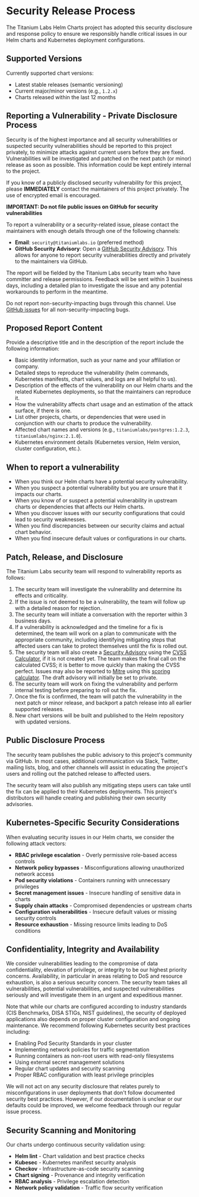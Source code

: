 # Security Release Process

The Titanium Labs Helm Charts project has adopted this security disclosure and response policy to ensure we responsibly handle critical issues in our Helm charts and Kubernetes deployment configurations.

## Supported Versions

Currently supported chart versions:
- Latest stable releases (semantic versioning)
- Current major/minor versions (e.g., `1.2.x`)
- Charts released within the last 12 months

## Reporting a Vulnerability - Private Disclosure Process

Security is of the highest importance and all security vulnerabilities or suspected security vulnerabilities should be reported to this project privately, to minimize attacks against current users before they are fixed. Vulnerabilities will be investigated and patched on the next patch (or minor) release as soon as possible. This information could be kept entirely internal to the project.

If you know of a publicly disclosed security vulnerability for this project, please **IMMEDIATELY** contact the maintainers of this project privately. The use of encrypted email is encouraged.

**IMPORTANT: Do not file public issues on GitHub for security vulnerabilities**

To report a vulnerability or a security-related issue, please contact the maintainers with enough details through one of the following channels:

* **Email**: `security@titaniumlabs.io` (preferred method)
* **GitHub Security Advisory**: Open a [GitHub Security Advisory](https://docs.github.com/en/code-security/security-advisories/guidance-on-reporting-and-writing/privately-reporting-a-security-vulnerability). This allows for anyone to report security vulnerabilities directly and privately to the maintainers via GitHub.

The report will be fielded by the Titanium Labs security team who have committer and release permissions. Feedback will be sent within 3 business days, including a detailed plan to investigate the issue and any potential workarounds to perform in the meantime.

Do not report non-security-impacting bugs through this channel. Use [GitHub issues](https://github.com/titaniumlabsoss/helm-charts/issues) for all non-security-impacting bugs.

## Proposed Report Content

Provide a descriptive title and in the description of the report include the following information:

* Basic identity information, such as your name and your affiliation or company.
* Detailed steps to reproduce the vulnerability (helm commands, Kubernetes manifests, chart values, and logs are all helpful to us).
* Description of the effects of the vulnerability on our Helm charts and the related Kubernetes deployments, so that the maintainers can reproduce it.
* How the vulnerability affects chart usage and an estimation of the attack surface, if there is one.
* List other projects, charts, or dependencies that were used in conjunction with our charts to produce the vulnerability.
* Affected chart names and versions (e.g., `titaniumlabs/postgres:1.2.3`, `titaniumlabs/nginx:2.1.0`).
* Kubernetes environment details (Kubernetes version, Helm version, cluster configuration, etc.).

## When to report a vulnerability

* When you think our Helm charts have a potential security vulnerability.
* When you suspect a potential vulnerability but you are unsure that it impacts our charts.
* When you know of or suspect a potential vulnerability in upstream charts or dependencies that affects our Helm charts.
* When you discover issues with our security configurations that could lead to security weaknesses.
* When you find discrepancies between our security claims and actual chart behavior.
* When you find insecure default values or configurations in our charts.

## Patch, Release, and Disclosure

The Titanium Labs security team will respond to vulnerability reports as follows:

1. The security team will investigate the vulnerability and determine its effects and criticality.
2. If the issue is not deemed to be a vulnerability, the team will follow up with a detailed reason for rejection.
3. The security team will initiate a conversation with the reporter within 3 business days.
4. If a vulnerability is acknowledged and the timeline for a fix is determined, the team will work on a plan to communicate with the appropriate community, including identifying mitigating steps that affected users can take to protect themselves until the fix is rolled out.
5. The security team will also create a [Security Advisory](https://docs.github.com/en/code-security/repository-security-advisories/publishing-a-repository-security-advisory) using the [CVSS Calculator](https://www.first.org/cvss/calculator/3.0), if it is not created yet. The team makes the final call on the calculated CVSS; it is better to move quickly than making the CVSS perfect. Issues may also be reported to [Mitre](https://cve.mitre.org/) using this [scoring calculator](https://nvd.nist.gov/vuln-metrics/cvss/v3-calculator). The draft advisory will initially be set to private.
6. The security team will work on fixing the vulnerability and perform internal testing before preparing to roll out the fix.
7. Once the fix is confirmed, the team will patch the vulnerability in the next patch or minor release, and backport a patch release into all earlier supported releases.
8. New chart versions will be built and published to the Helm repository with updated versions.

## Public Disclosure Process

The security team publishes the public advisory to this project's community via GitHub. In most cases, additional communication via Slack, Twitter, mailing lists, blog, and other channels will assist in educating the project's users and rolling out the patched release to affected users.

The security team will also publish any mitigating steps users can take until the fix can be applied to their Kubernetes deployments. This project's distributors will handle creating and publishing their own security advisories.

## Kubernetes-Specific Security Considerations

When evaluating security issues in our Helm charts, we consider the following attack vectors:

* **RBAC privilege escalation** - Overly permissive role-based access controls
* **Network policy bypasses** - Misconfigurations allowing unauthorized network access
* **Pod security violations** - Containers running with unnecessary privileges
* **Secret management issues** - Insecure handling of sensitive data in charts
* **Supply chain attacks** - Compromised dependencies or upstream charts
* **Configuration vulnerabilities** - Insecure default values or missing security controls
* **Resource exhaustion** - Missing resource limits leading to DoS conditions

## Confidentiality, Integrity and Availability

We consider vulnerabilities leading to the compromise of data confidentiality, elevation of privilege, or integrity to be our highest priority concerns. Availability, in particular in areas relating to DoS and resource exhaustion, is also a serious security concern. The security team takes all vulnerabilities, potential vulnerabilities, and suspected vulnerabilities seriously and will investigate them in an urgent and expeditious manner.

Note that while our charts are configured according to industry standards (CIS Benchmarks, DISA STIGs, NIST guidelines), the security of deployed applications also depends on proper cluster configuration and ongoing maintenance. We recommend following Kubernetes security best practices including:

* Enabling Pod Security Standards in your cluster
* Implementing network policies for traffic segmentation
* Running containers as non-root users with read-only filesystems
* Using external secret management solutions
* Regular chart updates and security scanning
* Proper RBAC configuration with least privilege principles

We will not act on any security disclosure that relates purely to misconfigurations in user deployments that don't follow documented security best practices. However, if our documentation is unclear or our defaults could be improved, we welcome feedback through our regular issue process.

## Security Scanning and Monitoring

Our charts undergo continuous security validation using:

* **Helm lint** - Chart validation and best practice checks
* **Kubesec** - Kubernetes manifest security analysis
* **Checkov** - Infrastructure-as-code security scanning
* **Chart signing** - Provenance and integrity verification
* **RBAC analysis** - Privilege escalation detection
* **Network policy validation** - Traffic flow security verification
